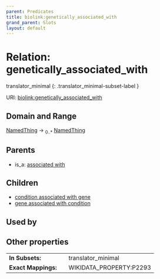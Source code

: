 ```yaml
---
parent: Predicates
title: biolink:genetically_associated_with
grand_parent: Slots
layout: default
---
```


# Relation: genetically_associated_with

translator_minimal
{: .translator_minimal-subset-label }




URI: [biolink:genetically_associated_with](https://w3id.org/biolink/genetically_associated_with)

## Domain and Range

[NamedThing](NamedThing.md) ->  <sub>0..\*</sub> [NamedThing](NamedThing.md)

## Parents

 *  is_a: [associated with](associated_with.md)

## Children

 *  [condition associated with gene](condition_associated_with_gene.md)
 *  [gene associated with condition](gene_associated_with_condition.md)

## Used by


## Other properties

|  |  |  |
| --- | --- | --- |
| **In Subsets:** | | translator_minimal |
| **Exact Mappings:** | | WIKIDATA_PROPERTY:P2293 |

